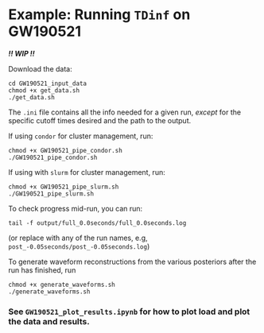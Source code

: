 # Example: Running `TDinf` on GW190521

***!! WIP !!***

Download the data: 
```
cd GW190521_input_data
chmod +x get_data.sh
./get_data.sh
```

The `.ini` file contains all the info needed for a given run, *except* for the specific cutoff times desired and the path to the output. 

If using `condor` for cluster management, run:
```
chmod +x GW190521_pipe_condor.sh
./GW190521_pipe_condor.sh
```

If using with `slurm` for cluster management, run:
```
chmod +x GW190521_pipe_slurm.sh
./GW190521_pipe_slurm.sh
```

To check progress mid-run, you can run: 
```
tail -f output/full_0.0seconds/full_0.0seconds.log
```
(or replace with any of the run names, e.g, `post_-0.05seconds/post_-0.05seconds.log`)

To generate waveform reconstructions from the various posteriors after the run has finished, run
```
chmod +x generate_waveforms.sh
./generate_waveforms.sh
```

### See `GW190521_plot_results.ipynb` for how to plot load and plot the data and results.